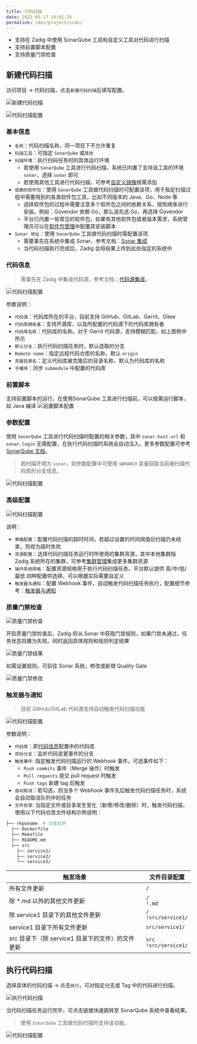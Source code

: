 ```yaml
---
title: 代码扫描
date: 2022-05-17 14:01:24
permalink: /dev/project/scan/
---
```


- 支持在 Zadig 中使用 SonarQube 工具和自定义工具对代码进行扫描
- 支持前置脚本配置
- 支持质量门禁检查<Badge text="企业版" />

## 新建代码扫描

访问项目 -> 代码扫描，点击`新建代码扫描`后填写配置。

![新建代码扫描](./_images/add_scan.png)

![代码扫描配置](./_images/scan_config_1.png)

### 基本信息

- `名称`：代码扫描名称，同一项目下不允许重复
- `扫描工具`：可指定 `SonarQube` 或`其他`
- `扫描环境`：执行扫码任务时的具体运行环境
    - 若使用 `SonarQube` 工具进行代码扫描，系统已内置了支持该工具的环境 `sonar`，选择 `sonar` 即可
    - 若使用其他工具进行代码扫描，可参考[自定义镜像](/dev/settings/custom-image/)按需添加
- `依赖的软件包`：使用 `SonarQube` 工具做代码扫描时可配置该项，用于指定扫描过程中需要用到的各类软件包工具，比如不同版本的 Java、Go、Node 等
    - 选择软件包的过程中需要注意多个软件包之间的依赖关系，按照顺序进行安装。例如：Govendor 依赖 Go，那么请先选 Go，再选择 Govendor
    - 平台已内置一些常见的软件包，如果有其他软件包或者版本需求，系统管理员可以在[软件包管理](/dev/settings/app/)中配置其安装脚本
- `Sonar 地址`：使用 `SonarQube` 工具做代码扫描时需配置该项
    - 需要事先在系统中集成 Sonar，参考文档：[Sonar 集成](/dev/settings/sonar/)
    - 当代码扫描执行完成后，Zadig 会将结果上传到此处指定的系统中

### 代码信息
> 需事先在 Zadig 中集成代码源，参考文档：[代码源集成](/dev/settings/codehost/overview/)。

![代码扫描配置](./_images/search_gerrit.png)

参数说明：
- `代码源`：代码库所在的平台，目前支持 GitHub、GitLab、Gerrit、Gitee
- `代码库拥有者`：支持开源库，以及所配置的代码源下的代码库拥有者
- `代码库名称`：代码库的名称。对于 Gerrit 代码源，支持模糊匹配，如上图例中所示
- `默认分支`：执行代码扫描任务时，默认选取的分支
- `Remote name`：指定远程代码仓库的名称，默认 `origin`
- `克隆目录名`：定义代码库被克隆后的目录名称，默认为代码库的名称
- `子模块`：同步 `submodule` 中配置的代码库


### 前置脚本
支持前置脚本的运行，在使用SonarQube 工具进行扫描前，可以按需运行脚本，如 Java 编译
![前置脚本配置](./_images/sonar_prescript_config.png)

### 参数配置

使用 `SonarQube` 工具进行代码扫描时配置的相关参数，其中 `sonar.host.url` 和 `sonar.login` 无需配置，在执行代码扫描时系统会自动注入。更多参数配置可参考 [SonarQube 文档](https://docs.sonarqube.org/latest/analysis/analysis-parameters/)。

> 若扫描环境为 `sonar`，则参数配置中可使用 `$BRANCH` 变量获取当前被扫描代码库的分支信息。

![代码扫描配置](./_images/sonar_parameter_config.png)

### 高级配置

![代码扫描配置](./_images/scan_advanced_config.png)

说明：

- `策略配置`：配置代码扫描的超时时间，若超过设置的时间阈值后扫描仍未结束，则视为超时失败
- `资源配置`：选择代码扫描任务运行时所使用的集群资源，其中本地集群指 Zadig 系统所在的集群，可参考[集群管理](/dev/pages/cluster_manage/)集成更多集群资源
- `操作系统规格`：配置资源规格用于执行代码扫描任务。平台默认提供 高/中/低/最低 四种配置供选择，可以根据实际需要自定义
- `触发器与通知`：配置 Webhook 事件，自动触发代码扫描任务执行，配置细节参考：[触发器与通知](#触发器与通知)


### 质量门禁检查 <Badge text="企业版" />

![质量门禁检查](./_images/sonar_gateway_config.png)

开启质量门禁检查后，Zadig 将从 Sonar 中获取门禁规则，如果门禁未通过，任务状态将置为失败。同时返回具体规则和规则判定结果

![质量门禁结果](./_images/sonar_gateway_result.png)

如需设置规则，可前往 Sonar 系统，修改或新增 Quality Gate

![质量门禁修改](./_images/sonar_config.png)
### 触发器与通知

> 目前 GitHub/GitLab 代码源支持自动触发代码扫描功能

![代码扫描配置](./_images/scan_webhook_config.png)

参数说明：

- `代码库`：即[代码信息](#代码信息)配置中的代码库
- `目标分支`：监听代码变更事件的分支
- `触发事件`: 指定触发代码扫描运行的 Webhook 事件，可选事件如下：
    - `Push commits` 事件（Merge 操作）时触发
    - `Pull requests` 提交 pull request 时触发
    - `Push tags` 新建 tag 后触发
- `自动取消`：若勾选，则当多个 Webhook 事件先后触发代码扫描任务时，系统会自动取消队列中的任务
- `文件目录`: 当指定文件或目录发生变化（新增/修改/删除）时，触发代码扫描，使用以下代码仓库文件结构示例说明：

``` bash
├── reponame  # 仓库名称
  ├── Dockerfile 
  ├── Makefile
  ├── README.md   
  ├── src        
    ├── service1/
    ├── service2/
    └── service3/
```
| 触发场景 | 文件目录配置 |
|----|------------|
| 所有文件更新|`/`|
| 除 *.md 以外的其他文件更新|`/`<br>`!.md`|
| 除 service1 目录下的其他文件更新 | `/`<br>`!src/service1/`|
| service1 目录下所有文件更新 | `src/service1/` |
| src 目录下（除 service1 目录下的文件）的文件更新|`src`<br>`!src/service1/`|

## 执行代码扫描

选择具体的代码扫描 -> 点击`执行`，可对指定分支或 Tag 中的代码进行扫描。

![执行代码扫描](./_images/run_scan_task.png)

当代码扫描任务运行完毕，可点击链接快速跳转至 SonarQube 系统中查看结果。

> 使用 `SonarQube` 工具做代码扫描时支持该功能。

![代码扫描配置](./_images/sonar_scan_result_link.png)
